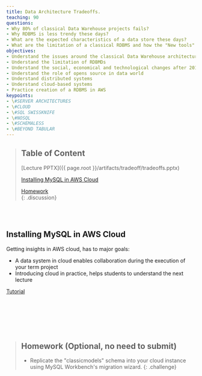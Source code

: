 ```yaml
---
title: Data Architecture Tradeoffs.
teaching: 90
questions:
- Why 80% of classical Data Warehouse projects fails?
- Why RDBMS is less trendy these days?
- What are the expected characteristics of a data store these days?
- What are the limitation of a classical RDBMS and how the "New tools" are solving these limitations?
objectives:
- Understand the issues around the classical Data Warehouse architecture
- Understand the limitation of RDBMDs
- Understand the social, economical and technological changes after 2010 and the radical changes induced in the data world
- Understand the role of opens source in data world
- Understand distributed systems
- Understand cloud-based systems
- Practice creation of a RDBMS in AWS
keypoints:
- \#SERVER ARCHITECTURES 
- \#CLOUD
- \#SQL SWISSKNIFE
- \#NOSQL
- \#SCHEMALESS
- \#BEYOND TABULAR
---
```





> ## Table of Content
> [Lecture PPTX]({{ page.root }}/artifacts/tradeoff/tradeoffs.pptx)
>
> [Installing MySQL in AWS Cloud](#aws)
>
> [Homework](#homework)  
{: .discussion}



<br/><br/>
<a name="aws"/>

## Installing MySQL in AWS Cloud

Getting insights in AWS cloud, has to major goals:
* A data system in cloud enables collaboration during the execution of your term project
* Introducing cloud in practice, helps students to understand the next lecture


[Tutorial](https://github.com/salacika/DE2DSD/tree/main/tradeoffs/AWS)



<br/><br/>
<a name="homework"/>

<br><br>

> ## Homework (Optional, no need to submit)
> 
> * Replicate the "classicmodels" schema into your cloud instance using MySQL Workbench's migration wizard.
{: .challenge}




